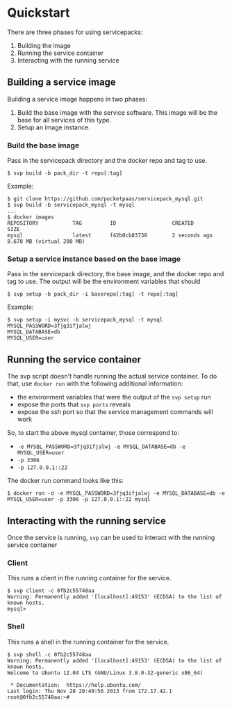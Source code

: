 # Quickstart

There are three phases for using servicepacks:

1. Building the image
2. Running the service container
3. Interacting with the running service

## Building a service image

Building a service image happens in two phases:

1. Build the base image with the service software.  This image will be the base for all services of this type.
1. Setup an image instance.

### Build the base image

Pass in the servicepack directory and the docker repo and tag to use.

    $ svp build -b pack_dir -t repo[:tag]

Example:

    $ git clone https://github.com/pocketpaas/servicepack_mysql.git
    $ svp build -b servicepack_mysql -t mysql
    ...
    $ docker images
    REPOSITORY           TAG         ID                  CREATED             SIZE
    mysql                latest      f42b0cb83738        2 seconds ago       8.678 MB (virtual 200 MB)

### Setup a service instance based on the base image

Pass in the servicepack directory, the base image, and the docker repo and tag to use.  The output will be the environment variables that should 

    $ svp setup -b pack_dir -i baserepo[:tag] -t repo[:tag]

Example:

    $ svp setup -i mysvc -b servicepack_mysql -t mysql
    MYSQL_PASSWORD=3fjq3ifjalwj
    MYSQL_DATABASE=db
    MYSQL_USER=user

## Running the service container

The svp script doesn't handle running the actual service container.  To do that, use `docker run` with the following additional information:

* the environment variables that were the output of the `svp setup` run
* expose the ports that `svp ports` reveals
* expose the ssh port so that the service management commands will work

So, to start the above mysql container, those correspond to:

* `-e MYSQL_PASSWORD=3fjq3ifjalwj -e MYSQL_DATABASE=db -e MYSQL_USER=user`
* `-p 3306`
* `-p 127.0.0.1::22`

The docker run command looks like this:

    $ docker run -d -e MYSQL_PASSWORD=3fjq3ifjalwj -e MYSQL_DATABASE=db -e MYSQL_USER=user -p 3306 -p 127.0.0.1::22 mysql

## Interacting with the running service

Once the service is running, `svp` can be used to interact with the running service container

### Client

This runs a client in the running container for the service.

    $ svp client -c 0fb2c55748aa
    Warning: Permanently added '[localhost]:49153' (ECDSA) to the list of known hosts.
    mysql> 

### Shell

This runs a shell in the running container for the service.

    $ svp shell -c 0fb2c55748aa
    Warning: Permanently added '[localhost]:49153' (ECDSA) to the list of known hosts.
    Welcome to Ubuntu 12.04 LTS (GNU/Linux 3.8.0-32-generic x86_64)
    
     * Documentation:  https://help.ubuntu.com/
    Last login: Thu Nov 28 20:49:56 2013 from 172.17.42.1
    root@0fb2c55748aa:~# 

